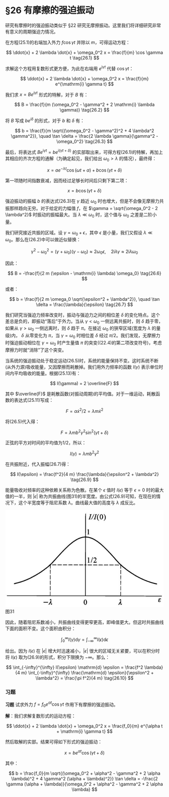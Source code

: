# §26 有摩擦的强迫振动

研究有摩擦时的强迫振动类似于 §22 研究无摩擦振动。这里我们将详细研究非常有意义的周期强迫力情况。

在方程(25.1)的右端加入外力 $f \cos \gamma t$ 并除以 $m$，可得运动方程：

 $$ \ddot{x} + 2 \lambda \dot{x} + \omega_0^2 x = \frac{f}{m} \cos \gamma t \tag{26.1}   $$

求解这个方程用复数形式更方便，为此在右端用 $e^{\mathrm{i} \gamma t}$ 代替 $\cos \gamma t$：

 $$ \ddot{x} + 2 \lambda \dot{x} + \omega_0^2 x = \frac{f}{m} e^{\mathrm{i} \gamma t}   $$

我们求 $x = B e^{i \gamma t}$ 形式的特解，对于 $B$ 有：

 $$ B = \frac{f}{m (\omega_0^2 - \gamma^2 + 2 \mathrm{i} \lambda \gamma)} \tag{26.2}   $$

将 $B$ 写成 $b e^{i \delta}$ 的形式，对于 $b$ 和 $\delta$ 有：

 $$ b = \frac{f}{m \sqrt{(\omega_0^2 - \gamma^2)^2 + 4 \lambda^2 \gamma^2}}, \quad \tan \delta = \frac{2 \lambda \gamma}{\gamma^2 - \omega_0^2} \tag{26.3}   $$

最后，将表达式 $B e^{\mathrm{i} \gamma t} = b e^{\mathrm{i} (\gamma t + \delta)}$ 的实部取出来，可得方程(26.1)的特解，再加上其相应的齐次方程的通解（为确定起见，我们给出 $\omega_0 > \lambda$ 的情况），最终得：

 $$ x = a e^{-\lambda t} \cos (\omega t + \alpha) + b \cos (\gamma t + \delta) \tag{26.4} $$   

第一项随时间指数衰减，因而经过足够长时间后只剩下第二项：

$$  x = b \cos (\gamma t + \delta) \tag{26.5}   $$

强迫振动的振幅 $b$ 的表达式(26.3)在 $\gamma$ 趋近 $\omega_0$ 时也增大，但是不会像无摩擦力共振那样趋向无穷。对于给定的力幅值 $f$，在 $\gamma = \sqrt{\omega_0^2 - 2 \lambda^2}$ 时振动的振幅最大。当 $\lambda \ll \omega_0$ 时，这个值与 $\omega_0$ 之差是二阶小量。

我们研究接近共振的区域。设 $\gamma = \omega_0 + \epsilon$，其中 $\epsilon$ 是小量，我们又假设 $\lambda \ll \omega_0$。那么在(26.2)中可以做近似替换：

 $$ \gamma^2 - \omega_0^2 = (\gamma + \omega_0)(\gamma - \omega_0) \approx 2 \omega_0 \epsilon, \quad 2 \mathrm{i} \lambda \gamma \approx 2 \mathrm{i} \lambda \omega_0   $$

因此：

 $$ B = -\frac{f}{2 m (\epsilon - \mathrm{i} \lambda) \omega_0} \tag{26.6}   $$

或者：

 $$ b = \frac{f}{2 m \omega_0 \sqrt{\epsilon^2 + \lambda^2}}, \quad \tan \delta = \frac{\lambda}{\epsilon} \tag{26.7}   $$

我们研究当强迫力频率改变时，振动与强迫力之间的相位差 $\delta$ 的变化特点。这个差总是负的，即振动“落后”于外力。当从 $\gamma < \omega_0$ 一侧远离共振时，则 $\delta$ 趋于零，如果从 $\gamma > \omega_0$ 一侧远离时，则 $\delta$ 趋于 $\pi$。在接近 $\omega_0$ 的狭窄区域(宽度为 $\lambda$ 的量级)内， $\delta$ 从零变化为 $\pi$，当 $\gamma = \omega_0$ 时相位差 $\delta$ 经过 $\pi / 2$。我们发现，无摩擦力时强迫振动相位在 $\gamma = \omega_0$ 时产生量值 $\pi$ 的突变((22.4)的第二项改变符号)，考虑摩擦力时就“消除”了这个突变。

当系统的强迫振动处于稳定运动(26.5)时，系统的能量保持不变。这时系统不断(从外力源)吸收能量，又因摩擦而耗散掉。我们用外力频率的函数 $I(\gamma)$ 表示单位时间内平均吸收的能量。根据(25.13)有：

 $$ I(\gamma) = 2 \overline{F}   $$

其中 $\overline{F}$ 是耗散函数(对振动周期)的平均值。对于一维运动，耗散函数的表达式(25.11)写成：

 $$ F = \alpha \dot{x}^2 / 2 = \lambda m \dot{x}^2  $$ 

将(26.5)代入得：

 $$ F = \lambda m b^2 \gamma^2 \sin^2 (\gamma t + \delta)  $$ 

正弦的平方对时间的平均值为1/2，所以：

 $$ I(\gamma) = \lambda m b^2 \gamma^2 \tag{26.8}   $$

在共振附近，代入振幅(26.7)得：

 $$ I(\epsilon) = \frac{f^2}{4 m} \frac{\lambda}{\epsilon^2 + \lambda^2} \tag{26.9}   $$

能量吸收对频率的这种依赖关系称为色散。在某个 $\epsilon$ 值时 $I(\epsilon)$ 等于 $\epsilon = 0$ 时的最大值的一半，则 $|\epsilon|$ 称为共振曲线(图31)的半宽度。由公式(26.9)可知，在现在的情况下，这个半宽度等于阻尼系数 $\lambda$。曲线最大值的高度与 $\lambda$ 成反比。

![](images/61466881a8953da1549b19bf9dca7375ef19d2c19ab15a052d671bf07ec1f90f.jpg)  
图31

因此，随着阻尼系数减小，共振曲线变得更窄更高，即峰值更大。但这时共振曲线下面的面积不变。这个面积由积分：

 $$ \int_{0}^{\infty} I(\gamma) \mathrm{d} \gamma = \int_{-\infty}^{\infty} I(\epsilon) \mathrm{d} \epsilon  $$

给出。因为 $I(\epsilon)$ 在 $|\epsilon|$ 增大时迅速减小，$|\epsilon|$ 很大的区域无关紧要，可以在积分时将 $I(\epsilon)$ 取为(26.9)的形式，积分下限换为 $-\infty$。那么：

$$  \int_{-\infty}^{\infty} I(\epsilon) \mathrm{d} \epsilon = \frac{f^2 \lambda}{4 m} \int_{-\infty}^{\infty} \frac{\mathrm{d} \epsilon}{\epsilon^2 + \lambda^2} = \frac{\pi f^2}{4 m} \tag{26.10}  $$

### 习题

**习题** 试求外力 $f = f_0 e^{\alpha t} \cos \gamma t$ 作用下有摩擦的强迫振动。

**解**：我们求解复数形式的运动方程：

 $$ \ddot{x} + 2 \lambda \dot{x} + \omega_0^2 x = \frac{f_0}{m} e^{\alpha t + \mathrm{i} \gamma t} $$   

然后取解的实部。结果可得如下形式的强迫振动：

$$  x = b e^{\alpha t} \cos (\gamma t + \delta)   $$

其中：

 $$ b = \frac{f_0}{m \sqrt{(\omega_0^2 + \alpha^2 - \gamma^2 + 2 \alpha \lambda)^2 + 4 \gamma^2 (\alpha + \lambda)^2}}   
  \tan \delta = -\frac{2 \gamma (\alpha + \lambda)}{\omega_0^2 + \alpha^2 - \gamma^2 + 2 \alpha \lambda}   $$

